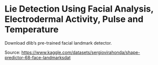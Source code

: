 # Lie Detection Using Facial Analysis, Electrodermal Activity, Pulse and Temperature

Download dlib’s pre-trained facial landmark detector.

Source: https://www.kaggle.com/datasets/sergiovirahonda/shape-predictor-68-face-landmarksdat
